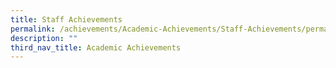 ```yaml
---
title: Staff Achievements
permalink: /achievements/Academic-Achievements/Staff-Achievements/permalink/
description: ""
third_nav_title: Academic Achievements
---
```


